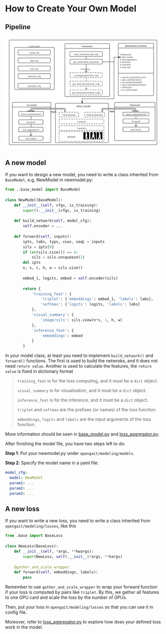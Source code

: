 # How to Create Your Own Model
## Pipeline
![Pipeline](../assets/pipeline.png)

## A new model
If you want to design a new model, you need to write a class inherited from `BaseModel`, e.g, NewModel in newmodel.py:
```python
from ..base_model import BaseModel

class NewModel(BaseModel):
    def __init__(self, cfgs, is_training):
        super().__init__(cfgs, is_training)

    def build_network(self, model_cfg):
        self.encoder = ...

    def forward(self, inputs):
        ipts, labs, typs, viws, seqL = inputs
        sils = ipts[0]
        if len(sils.size()) == 4:
            sils = sils.unsqueeze(2)
        del ipts
        n, s, c, h, w = sils.size()

        embed_1, logits, embed = self.encoder(sils)

        return {
            'training_feat': {
                'triplet': {'embeddings': embed_1, 'labels': labs},
                'softmax': {'logits': logits, 'labels': labs}
            },
            'visual_summary': {
                'image/sils': sils.view(n*s, 1, h, w)
            },
            'inference_feat': {
                'embeddings': embed
            }
        }

```
 In your model class, at least you need to implement `build_network()` and `forward()` functions. The first is used to build the netwroks, and it does not need `return value`. Another is used to calculate the features, the `return value` is fixed in dictionary format

> `training_feat` is for the loss computing, and it must be a `dict` object. 
> 
> `visual_summary` is for visualization, and it must be a `dict` object. 
> 
> `inference_feat` is for the inference, and it must be a `dict` object. 
> 
> `triplet` and `softmax` are the prefixes (or names) of the loss function.
> 
> `embeddings`, `logits` and `labels` are the input arguments of the loss function.

More information should be seen in [base_model.py](../opengait/modeling/base_model.py) and [loss_aggregator.py](../opengait/modeling/loss_aggregator.py).

After finishing the model file, you have two steps left to do:

**Step 1**: Put your newmodel.py under `opengait/modeling/models`.

**Step 2**: Specify the model name in a yaml file:
```yaml
model_cfg:
  model: NewModel
  param1: ...
  param2: ...
  param3: ...
```


## A new loss
If you want to write a new loss, you need to write a class inherited from `opengait/modeling/losses`, like this
```python
from .base import BaseLoss

class NewLoss(BaseLoss):
    def __init__(self, *args, **kwargs):
        super(NewLoss, self).__init__(*args, **kargs)

    @gather_and_scale_wrapper
    def forward(self, embeddings, labels):
        pass
```
Remember to use `gather_and_scale_wrapper` to wrap your forward function if your loss is computed by pairs like `triplet`. By this, we gather all features to one GPU card and scale the loss by the number of GPUs.

Then, put your loss in `opengait/modeling/losses` so that you can use it in config file. 

Moreover, refer to [loss_aggregator.py](../opengait/modeling/loss_aggregator.py) to explore how does your defined loss work in the model.
